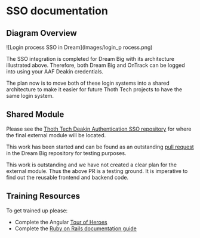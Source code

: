# SSO documentation

## Diagram Overview

![Login process SSO in Dream](Images/login_p
rocess.png)

The SSO integration is completed for Dream Big with its architecture illustrated above. Therefore,
both Dream Big and OnTrack can be logged into using your AAF Deakin credentials.

The plan now is to move both of these login systems into a shared architecture to make it easier for
future Thoth Tech projects to have the same login system.

## Shared Module

Please see the
[Thoth Tech Deakin Authentication SSO repository](https://github.com/thoth-tech/deakin-sso-authentication-module)
for where the final external module will be located.

This work has been started and can be found as an outstanding
[pull request](https://github.com/thoth-tech/dream-big/pull/111) in the Dream Big repository for
testing purposes.

This work is outstanding and we have not created a clear plan for the external module. Thus the
above PR is a testing ground. It is imperative to find out the reusable frontend and backend code.

## Training Resources

To get trained up please:

- Complete the Angular [Tour of Heroes](https://angular.io/tutorial/tour-of-heroes/toh-pt0)
- Complete the [Ruby on Rails documentation guide](https://gorails.com/)
